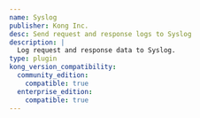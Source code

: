 ```yaml
---
name: Syslog
publisher: Kong Inc.
desc: Send request and response logs to Syslog
description: |
  Log request and response data to Syslog.
type: plugin
kong_version_compatibility:
  community_edition:
    compatible: true
  enterprise_edition:
    compatible: true
---
```

